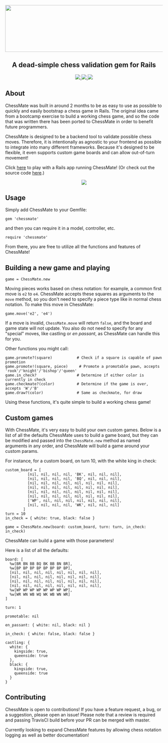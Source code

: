 <p align="center">
  <img width="800" height="150" src="https://imgur.com/WFCwf9p.png">
</p>
<h2 align="center">A dead-simple chess validation gem for Rails</h2>
<p align="center">
  <a href="https://travis-ci.com/pawptart/ChessMate">
    <img src="https://travis-ci.com/pawptart/ChessMate.svg?branch=master">
  </a>
  <a href="https://github.com/pawptart/ChessMate/issues">
    <img src="https://img.shields.io/github/issues/pawptart/chessmate">
  </a>
  <a href="https://rubygems.org/gems/chessmate">
    <img src="https://img.shields.io/gem/v/chessmate">
  </a>
</p>

## About
ChessMate was built in around 2 months to be as easy to use as possible to quickly and easily bootstrap a chess game in Rails. The original idea came from a bootcamp exercise to build a working chess game, and so the code that was written there has been ported to ChessMate in order to benefit future programmers.

ChessMate is designed to be a backend tool to validate possible chess moves. Therefore, it is intentionally as agnostic to your frontend as possible to integrate into many different frameworks. Because it's designed to be flexible, it even supports custom game boards and can allow out-of-turn movement!

Click [here](http://chessmate-demo.herokuapp.com/) to play with a Rails app running ChessMate! (Or check out the source code [here](https://github.com/pawptart/ChessTest).)

<p align="center">
  <img src="https://i.imgur.com/vyQjL4Y.png">
</p>

## Usage
Simply add ChessMate to your Gemfile:

```
gem 'chessmate'
```

and then you can require it in a model, controller, etc. 

```
require 'chessmate'
```

From there, you are free to utilize all the functions and features of ChessMate!

## Building a new game and playing 

```
game = ChessMate.new
```

Moving pieces works based on chess notation: for example, a common first move is `e2` to `e4`. ChessMate accepts these squares as arguments to the `move` method, so you don't need to specify a piece type like in normal chess notation. To make this move in ChessMate:

```
game.move('e2', 'e4')
```

If a move is invalid, `ChessMate.move` will return `false`, and the board and game state will not update. You also do not need to specify for any "special" moves, like castling or _en passant_, as ChessMate can handle this for you.

Other functions you might call:

```
game.promote?(square)           # Check if a square is capable of pawn promotion
game.promote!(square, piece)     # Promote a promotable pawn, accepts 'rook'/'knight'/'bishop'/'queen'
game.in_check?                  # Determine if either color is currently in check
game.checkmate?(color)          # Determine if the game is over, accepts 'W'/'B'
game.draw?(color)               # Same as checkmate, for draw
```

Using these functions, it's quite simple to build a working chess game!

## Custom games
With ChessMate, it's very easy to build your own custom games. Below is a list of all the defaults ChessMate uses to build a game board, but they can be modified and passed into the `ChessMate.new` method as named arguments in any order, and ChessMate will build a game around your custom params. 

For instance, for a custom board, on turn 10, with the white king in check:

```
custom_board = [
          [nil, nil, nil, nil, 'BK', nil, nil, nil],
          [nil, nil, nil, nil, 'BQ', nil, nil, nil],
          [nil, nil, nil, nil, nil, nil, nil, nil],
          [nil, nil, nil, nil, nil, nil, nil, nil],
          [nil, nil, nil, nil, nil, nil, nil, nil],
          [nil, nil, nil, nil, nil, nil, nil, nil],
          ['WP', nil, nil, nil, nil, nil, nil, nil],
          [nil, nil, nil, nil, 'WK', nil, nil, nil]
        ]
turn = 10
in_check = { white: true, black: false }

game = ChessMate.new(board: custom_board, turn: turn, in_check: in_check)
```

ChessMate can build a game with those parameters!

Here is a list of all the defaults:
```
board: [
  %w[BR BN BB BQ BK BB BN BR],
  %w[BP BP BP BP BP BP BP BP],
  [nil, nil, nil, nil, nil, nil, nil, nil],
  [nil, nil, nil, nil, nil, nil, nil, nil],
  [nil, nil, nil, nil, nil, nil, nil, nil],
  [nil, nil, nil, nil, nil, nil, nil, nil],
  %w[WP WP WP WP WP WP WP WP],
  %w[WR WN WB WQ WK WB WN WR]
]

turn: 1

promotable: nil

en_passant: { white: nil, black: nil }

in_check: { white: false, black: false }

castling: {
  white: {
    kingside: true,
    queenside: true
  },
  black: {
    kingside: true,
    queenside: true
  }
}
```

## Contributing
ChessMate is open to contributions! If you have a feature request, a bug, or a suggestion, please open an issue! Please note that a review is required and passing TravisCI build before your PR can be merged with master.

Currently looking to expand ChessMate features by allowing chess notation logging as well as better documentation!
